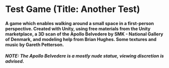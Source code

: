# Test Game (Title: Another Test)

#### A game which enables walking around a small space in a first-person perspective. Created with Unity, using free materials from the Unity marketplace, a 3D scan of the Apollo Belvedere by SMK - National Gallery of Denmark, and modeling help from Brian Hughes. Some textures and music by Gareth Petterson.

##### NOTE: The Apollo Belvedere is a mostly nude statue, viewing discretion is advised.

